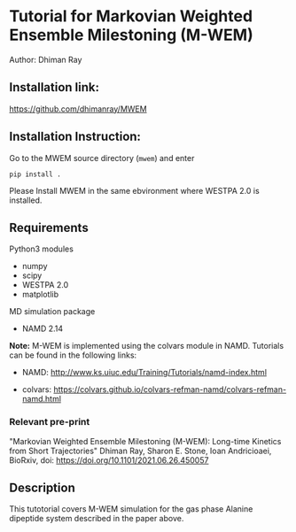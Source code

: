 # Tutorial for Markovian Weighted Ensemble Milestoning (M-WEM)

Author: Dhiman Ray

## Installation link: 
https://github.com/dhimanray/MWEM

## Installation Instruction: 
Go to the MWEM source directory (```mwem```) and enter
```
pip install .
```

Please Install MWEM in the same ebvironment where WESTPA 2.0 is installed.

## Requirements ##

Python3 modules

* numpy
* scipy
* WESTPA 2.0
* matplotlib

MD simulation package

* NAMD 2.14

**Note:** M-WEM is implemented using the colvars module in NAMD. Tutorials can be found in the following links:

* NAMD: http://www.ks.uiuc.edu/Training/Tutorials/namd-index.html

* colvars: https://colvars.github.io/colvars-refman-namd/colvars-refman-namd.html

### Relevant pre-print ###
"Markovian Weighted Ensemble Milestoning (M-WEM): Long-time Kinetics from Short Trajectories" Dhiman Ray, Sharon E. Stone, Ioan Andricioaei, BioRxiv, doi: https://doi.org/10.1101/2021.06.26.450057


## Description
This tutotorial covers M-WEM simulation for the gas phase Alanine dipeptide system described in the paper above.  
